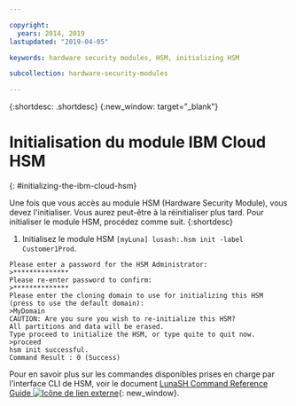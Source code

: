 ```yaml
---

copyright:
  years: 2014, 2019
lastupdated: "2019-04-05"

keywords: hardware security modules, HSM, initializing HSM

subcollection: hardware-security-modules

---
```


{:shortdesc: .shortdesc}
{:new_window: target="_blank"}

# Initialisation du module IBM Cloud HSM
{: #initializing-the-ibm-cloud-hsm}

Une fois que vous accès au module HSM (Hardware Security Module), vous devez l'initialiser. Vous aurez peut-être à la réinitialiser plus tard. Pour initialiser le module HSM, procédez comme suit.
{:shortdesc}

1. Initialisez le module HSM `[myLuna] lusash:.hsm init -label Customer1Prod`.
```
Please enter a password for the HSM Administrator:
>**************
Please re-enter password to confirm:
>**************
Please enter the cloning domain to use for initializing this HSM (press to use the default domain):
>MyDomain
CAUTION: Are you sure you wish to re-initialize this HSM?
All partitions and data will be erased.
Type proceed to initialize the HSM, or type quite to quit now.
>proceed
hsm init successful.
Command Result : 0 (Success)
```

Pour en savoir plus sur les commandes disponibles prises en charge par l'interface CLI de HSM, voir le document [LunaSH Command Reference Guide ![Icône de lien externe](../../icons/launch-glyph.svg "Icône de lien externe")](ftp://public.dhe.ibm.com/cloud/bluemix/hsm/LunaSH_Command_Reference_Guide_72.pdf){: new_window}. 
